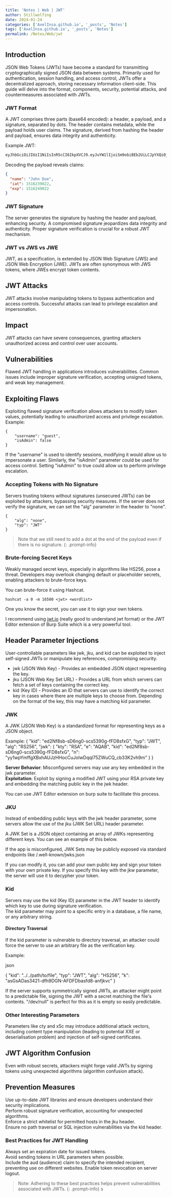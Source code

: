 ```yaml
---
title: 'Notes | Web | JWT'
author: Stillwolfing
date: 2024-01-24
categories: ['AxelInsa.github.io', '_posts', 'Notes']
tags: ['AxelInsa.github.io', '_posts', 'Notes']
permalink: /Notes/Web/jwt
---
```


## Introduction

JSON Web Tokens (JWTs) have become a standard for transmitting cryptographically signed JSON data between systems. Primarily used for authentication, session handling, and access control, JWTs offer a decentralized approach, storing necessary information client-side. This guide will delve into the format, components, security, potential attacks, and countermeasures associated with JWTs.


### JWT Format

A JWT comprises three parts (base64 encoded): a header, a payload, and a signature, separated by dots. The header contains metadata, while the payload holds user claims. The signature, derived from hashing the header and payload, ensures data integrity and authenticity.

Example JWT:<br>
```txt
eyJhbGciOiJIUzI1NiIsInR5cCI6IkpXVCJ9.eyJuYW1lIjoiSm9obiBEb2UiLCJpYXQiOjE1MTYyMzkwMjIsImV4cCI6MTUxNjI0OTAyMn0.bVZZls9tsMF0muy1gw5LH5depDZmRCp7iykkdhVewD4
```
Decoding the payload reveals claims:<br>
```json
{
  "name": "John Doe",
  "iat": 1516239022,
  "exp": 1516249022
}
```


### JWT Signature

The server generates the signature by hashing the header and payload, enhancing security. A compromised signature jeopardizes data integrity and authenticity. Proper signature verification is crucial for a robust JWT mechanism.


### JWT vs JWS vs JWE

JWT, as a specification, is extended by JSON Web Signature (JWS) and JSON Web Encryption (JWE). JWTs are often synonymous with JWS tokens, where JWEs encrypt token contents.

## JWT Attacks

JWT attacks involve manipulating tokens to bypass authentication and access controls. Successful attacks can lead to privilege escalation and impersonation.

## Impact

JWT attacks can have severe consequences, granting attackers unauthorized access and control over user accounts.


## Vulnerabilities

Flawed JWT handling in applications introduces vulnerabilities. Common issues include improper signature verification, accepting unsigned tokens, and weak key management.

## Exploiting Flaws

Exploiting flawed signature verification allows attackers to modify token values, potentially leading to unauthorized access and privilege escalation.<br>
Example:<br>
```
{
    "username": "guest",
    "isAdmin": false
}
```
If the "username" is used to identify sessions, modifying it would allow us to impersonate a user. Similarly, the "isAdmin" parameter could be used for access control. Setting "isAdmin" to true could allow us to perform privilege escalation.


### Accepting Tokens with No Signature

Servers trusting tokens without signatures (unsecured JWTs) can be exploited by attackers, bypassing security measures. If the server does not verify the signature, we can set the "alg" parameter in the header to "none".

```
{
    "alg": "none",
    "typ": "JWT"
}
```

> Note that we still need to add a dot at the end of the payload even if there is no signature.
{: .prompt-info}


### Brute-forcing Secret Keys

Weakly managed secret keys, especially in algorithms like HS256, pose a threat. Developers may overlook changing default or placeholder secrets, enabling attackers to brute-force keys.

You can brute-force it using Hashcat.

```
hashcat -a 0 -m 16500 <jwt> <wordlist>
```

One you know the secret, you can use it to sign your own tokens.

I recommend using [jwt.io](https://jwt.io/) (really good to understand jwt format) or the JWT Editor extension of Burp Suite which is a very powerful tool.

## Header Parameter Injections

User-controllable parameters like jwk, jku, and kid can be exploited to inject self-signed JWTs or manipulate key references, compromising security.<br>
* jwk (JSON Web Key) - Provides an embedded JSON object representing the key.
* jku (JSON Web Key Set URL) - Provides a URL from which servers can fetch a set of keys containing the correct key.
* kid (Key ID) - Provides an ID that servers can use to identify the correct key in cases where there are multiple keys to choose from. Depending on the format of the key, this may have a matching kid parameter.


### JWK

A JWK (JSON Web Key) is a standardized format for representing keys as a JSON object.

Example:
{
    "kid": "ed2Nf8sb-sD6ng0-scs5390g-fFD8sfxG",
    "typ": "JWT",
    "alg": "RS256",
    "jwk": {
        "kty": "RSA",
        "e": "AQAB",
        "kid": "ed2Nf8sb-sD6ng0-scs5390g-fFD8sfxG",
        "n": "yy1wpYmffgXBxhAUJzHHocCuJolwDqql75ZWuCQ_cb33K2vh9m"
    }
}

**Server Behavior**: Misconfigured servers may use any key embedded in the jwk parameter.<br>
**Exploitation**: Exploit by signing a modified JWT using your RSA private key and embedding the matching public key in the jwk header.

You can use JWT Editor extension on burp suite to facilitate this process.


### JKU

Instead of embedding public keys with the jwk header parameter, some servers allow the use of the jku (JWK Set URL) header parameter.

A JWK Set is a JSON object containing an array of JWKs representing different keys. You can see an example of this below. 

If the app is misconfigured, JWK Sets may be publicly exposed via standard endpoints like /.well-known/jwks.json

If you can modify it, you can add your own public key and sign your token with your own private key. If you specify this key with the jkw parameter, the server will use it to decypher your token.


### Kid

Servers may use the kid (Key ID) parameter in the JWT header to identify which key to use during signature verification.<br>
The kid parameter may point to a specific entry in a database, a file name, or any arbitrary string.

#### Directory Traversal

If the kid parameter is vulnerable to directory traversal, an attacker could force the server to use an arbitrary file as the verification key.

Example:

json

{
    "kid": "../../path/to/file",
    "typ": "JWT",
    "alg": "HS256",
    "k": "asGsADas3421-dfh9DGN-AFDFDbasfd8-anfjkvc"
}

If the server supports symmetrically signed JWTs, an attacker might point to a predictable file, signing the JWT with a secret matching the file's contents. "/dev/null" is perfect for this as it is empty so easily predictable.


### Other Interesting Parameters

Parameters like cty and x5c may introduce additional attack vectors, including content type manipulation (leading to potential XXE or deserialisation problem) and injection of self-signed certificates.


## JWT Algorithm Confusion

Even with robust secrets, attackers might forge valid JWTs by signing tokens using unexpected algorithms (algorithm confusion attack).

## Prevention Measures

Use up-to-date JWT libraries and ensure developers understand their security implications.<br>
Perform robust signature verification, accounting for unexpected algorithms.<br>
Enforce a strict whitelist for permitted hosts in the jku header.<br>
Ensure no path traversal or SQL injection vulnerabilities via the kid header.

### Best Practices for JWT Handling

Always set an expiration date for issued tokens.<br>
Avoid sending tokens in URL parameters when possible.<br>
Include the aud (audience) claim to specify the intended recipient, preventing use on different websites.
Enable token revocation on server logout.

> Note: Adhering to these best practices helps prevent vulnerabilities associated with JWTs.
{: .prompt-info}
s
